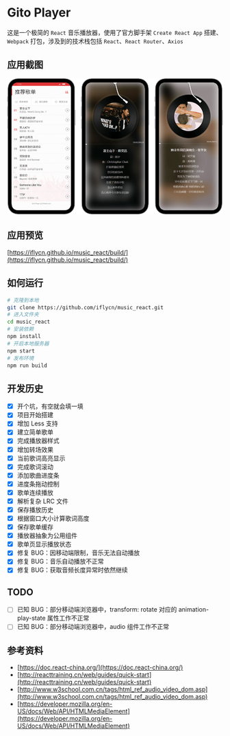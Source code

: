 # Gito Player
这是一个极简的 `React` 音乐播放器，使用了官方脚手架 `Create React App` 搭建、 `Webpack` 打包，涉及到的技术栈包括 `React`、`React Router`、`Axios`

## 应用截图
![](https://github.com/iflycn/music_react/blob/master/public/screenshot.png)

## 应用预览
[https://iflycn.github.io/music_react/build/](https://iflycn.github.io/music_react/build/)

## 如何运行
``` bash
# 克隆到本地
git clone https://github.com/iflycn/music_react.git
# 进入文件夹
cd music_react
# 安装依赖
npm install
# 开启本地服务器
npm start
# 发布环境
npm run build
```

## 开发历史
- [x] 开个坑，有空就会填一填
- [x] 项目开始搭建
- [x] 增加 Less 支持
- [x] 建立简单歌单
- [x] 完成播放器样式
- [x] 增加转场效果
- [x] 当前歌词高亮显示
- [x] 完成歌词滚动
- [x] 添加歌曲进度条
- [x] 进度条拖动控制
- [x] 歌单连续播放
- [x] 解析复杂 LRC 文件
- [x] 保存播放历史
- [x] 根据窗口大小计算歌词高度
- [x] 保存歌单缓存
- [x] 播放器抽象为公用组件
- [x] 歌单页显示播放状态
- [x] 修复 BUG：因移动端限制，音乐无法自动播放
- [x] 修复 BUG：音乐自动播放不正常
- [x] 修复 BUG：获取音频长度异常时依然继续

## TODO
- [ ] 已知 BUG：部分移动端浏览器中，transform: rotate 对应的 animation-play-state 属性工作不正常
- [ ] 已知 BUG：部分移动端浏览器中，audio 组件工作不正常

## 参考资料
- [https://doc.react-china.org/](https://doc.react-china.org/)
- [http://reacttraining.cn/web/guides/quick-start](http://reacttraining.cn/web/guides/quick-start)
- [http://www.w3school.com.cn/tags/html_ref_audio_video_dom.asp](http://www.w3school.com.cn/tags/html_ref_audio_video_dom.asp)
- [https://developer.mozilla.org/en-US/docs/Web/API/HTMLMediaElement](https://developer.mozilla.org/en-US/docs/Web/API/HTMLMediaElement)